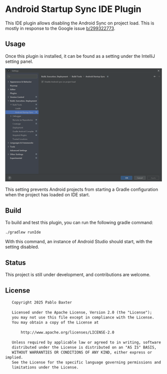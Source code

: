 # Android Startup Sync IDE Plugin

This IDE plugin allows disabling the Android Sync on project load. This is mostly in response to the Google issue [b/299322773](https://issuetracker.google.com/issues/299322773).

## Usage
Once this plugin is installed, it can be found as a setting under the IntelliJ setting panel.

![img](./img/Frybits-sync-setting.png)

This setting prevents Android projects from starting a Gradle configuration when the project has loaded on IDE start.

## Build
To build and test this plugin, you can run the following gradle command:
```
./gradlew runIde
```

With this command, an instance of Android Studio should start, with the setting disabled.

## Status
This project is still under development, and contributions are welcome.

## License
```
   Copyright 2025 Pablo Baxter

   Licensed under the Apache License, Version 2.0 (the "License");
   you may not use this file except in compliance with the License.
   You may obtain a copy of the License at

       http://www.apache.org/licenses/LICENSE-2.0

   Unless required by applicable law or agreed to in writing, software
   distributed under the License is distributed on an "AS IS" BASIS,
   WITHOUT WARRANTIES OR CONDITIONS OF ANY KIND, either express or implied.
   See the License for the specific language governing permissions and
   limitations under the License.
```
